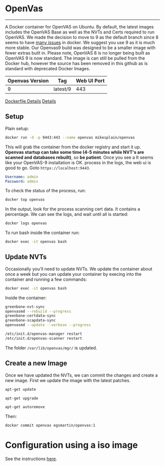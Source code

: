 # OpenVas
-------

A Docker container for OpenVAS on Ubuntu.  By default, the latest images includes the OpenVAS Base as well as the NVTs and Certs required to run OpenVAS.  We made the decision to move to 9 as the default branch since 8 seems to have [many issues](https://github.com/mikesplain/openvas-docker/issues/84) in docker.  We suggest you use 9 as it is much more stable. Our Openvas9 build was designed to be a smaller image with fewer extras built in. Please note, OpenVAS 8 is no longer being built as OpenVAS 9 is now standard.  The image is can still be pulled from the Docker hub, however the source has been removed in this github as is standard with deprecated Docker Images.


| Openvas Version | Tag     | Web UI Port |
|-----------------|---------|-------------|
| 9               | latest/9| 443        |


[Dockerfile Details](https://hub.docker.com/r/mikesplain/openvas/dockerfile)
[Details](https://hub.docker.com/r/mikesplain/openvas)


## Setup

Plain setup:

```sh
docker run -d -p 9443:443 --name openvas mikesplain/openvas
```

This will grab the container from the docker registry and start it up. __Openvas startup can take some time (4-5 minutes while NVT's are scanned and databases rebuilt)__, so __be patient__. Once you see a It seems like your OpenVAS-9 installation is OK. process in the logs, the web ui is good to go. Goto `https://localhost:9443`.

```yml
Username: admin
Password: admin
```

To check the status of the process, run:

```sh
docker top openvas
```

In the output, look for the process scanning cert data.  It contains a percentage. We can see the logs, and wait until all is started:

```sh
docker logs openvas
```

To run bash inside the container run:

```sh
docker exec -it openvas bash
```

## Update NVTs
Occasionally you'll need to update NVTs. We update the container about once a week but you can update your container by execing into the container and running a few commands:

```sh
docker exec -it openvas bash
```

Inside the container:

```sh
greenbone-nvt-sync
openvasmd --rebuild --progress
greenbone-certdata-sync
greenbone-scapdata-sync
openvasmd --update --verbose --progress

/etc/init.d/openvas-manager restart
/etc/init.d/openvas-scanner restart
```

The folder `/var/lib/openvas/mgr/` is updated.

## Create a new Image

Once we have updated the NVTs, we can commit the changes and create a new image. First we update the image with the latest patches.

```sh
apt-get update

apt-get upgrade

apt-get autoremove
```

Then:

```sh
docker commit openvas egsmartin/openvas:1
```

# Configuration using a iso image

See the instructions [here](https://www.greenbone.net/en/install_use_gce/).
